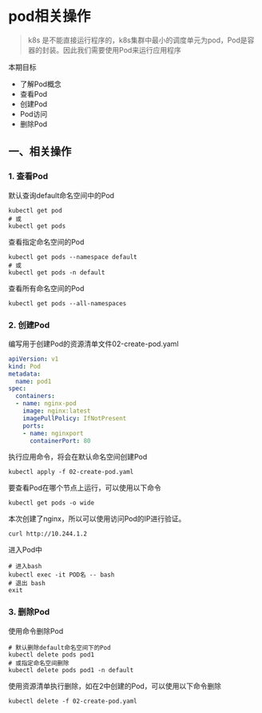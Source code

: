 # pod相关操作

> k8s 是不能直接运行程序的，k8s集群中最小的调度单元为pod，Pod是容器的封装。因此我们需要使用Pod来运行应用程序

本期目标
* 了解Pod概念
* 查看Pod
* 创建Pod
* Pod访问
* 删除Pod

## 一、相关操作
### 1. 查看Pod
默认查询default命名空间中的Pod
```
kubectl get pod
# 或
kubectl get pods
```
查看指定命名空间的Pod
```
kubectl get pods --namespace default
# 或
kubectl get pods -n default
```
查看所有命名空间的Pod
```
kubectl get pods --all-namespaces
```

### 2. 创建Pod
编写用于创建Pod的资源清单文件02-create-pod.yaml
```yaml
apiVersion: v1
kind: Pod
metadata:
  name: pod1
spec:
  containers:
  - name: nginx-pod
    image: nginx:latest
    imagePullPolicy: IfNotPresent
    ports:
    - name: nginxport
      containerPort: 80
```
执行应用命令，将会在默认命名空间创建Pod
```shell
kubectl apply -f 02-create-pod.yaml
```
要查看Pod在哪个节点上运行，可以使用以下命令
```shell
kubectl get pods -o wide
```
本次创建了nginx，所以可以使用访问Pod的IP进行验证。
```
curl http://10.244.1.2
```

进入Pod中
```
# 进入bash
kubectl exec -it POD名 -- bash
# 退出 bash
exit
```

### 3.  删除Pod
使用命令删除Pod
```shell
# 默认删除default命名空间下的Pod
kubectl delete pods pod1
# 或指定命名空间删除
kubectl delete pods pod1 -n default
```

使用资源清单执行删除，如在2中创建的Pod，可以使用以下命令删除
```
kubectl delete -f 02-create-pod.yaml
```